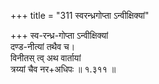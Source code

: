+++
title = "311 स्वरन्ध्रगोप्ता ऽन्वीक्षिक्यां"

+++
स्व-रन्ध्र-गोप्ता ऽन्वीक्षिक्यां  
दण्ड-नीत्यां तथैव च।  
विनीतस् त्व् अथ वार्तायां  
त्रय्यां चैव नर+अधिपः  ॥ १.३११ ॥